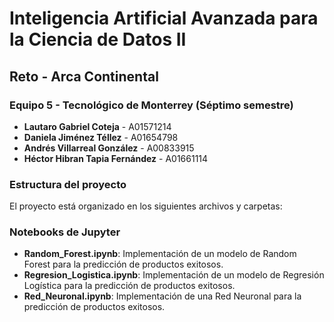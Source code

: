 # Inteligencia Artificial Avanzada para la Ciencia de Datos II

## Reto - Arca Continental 

### Equipo 5 - Tecnológico de Monterrey (Séptimo semestre)

- **Lautaro Gabriel Coteja** - A01571214
- **Daniela Jiménez Téllez** - A01654798
- **Andrés Villarreal González** - A00833915
- **Héctor Hibran Tapia Fernández** - A01661114

### Estructura del proyecto

El proyecto está organizado en los siguientes archivos y carpetas:

### Notebooks de Jupyter
- **Random_Forest.ipynb**: Implementación de un modelo de Random Forest para la predicción de productos exitosos.
- **Regresion_Logistica.ipynb**: Implementación de un modelo de Regresión Logística para la predicción de productos exitosos.
- **Red_Neuronal.ipynb**: Implementación de una Red Neuronal para la predicción de productos exitosos.

